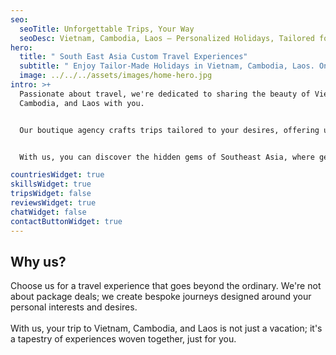 ```yaml
---
seo:
  seoTitle: Unforgettable Trips, Your Way
  seoDesc: Vietnam, Cambodia, Laos – Personalized Holidays, Tailored for You.
hero:
  title: " South East Asia Custom Travel Experiences"
  subtitle: " Enjoy Tailor-Made Holidays in Vietnam, Cambodia, Laos. On Your Terms."
  image: ../../../assets/images/home-hero.jpg
intro: >+
  Passionate about travel, we're dedicated to sharing the beauty of Vietnam,
  Cambodia, and Laos with you. 


  Our boutique agency crafts trips tailored to your desires, offering unique experiences beyond typical travel options.


  With us, you can discover the hidden gems of Southeast Asia, where genuine culture and memorable adventures come alive.

countriesWidget: true
skillsWidget: true
tripsWidget: false
reviewsWidget: true
chatWidget: false
contactButtonWidget: true
---
```

## Why us?

Choose us for a travel experience that goes beyond the ordinary. We're not about package deals; we create bespoke journeys designed around your personal interests and desires. \
\
With us, your trip to Vietnam, Cambodia, and Laos is not just a vacation; it's a tapestry of experiences woven together, just for you.